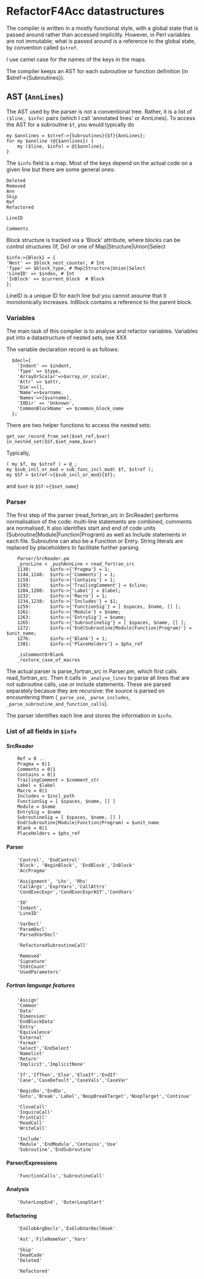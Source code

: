 
# RefactorF4Acc datastructures

The compiler is written in a mostly functional style, with a global state that is passed around rather than accessed implicitly. However, in Perl variables are not immutable; what is passed around is a reference to the global state, by convention called `$stref`.

I use camel case for the names of the keys in the maps. 

The compiler keeps an AST for each subroutine or function definition (in $stref->{Subroutines}).

## AST (`AnnLines`)

The AST used by the parser is not a conventional tree. Rather, it is a list of `($line, $info)` pairs (which I call 'annotated lines' or AnnLines). To access the AST for a subroutine `$f`, you would typically do

	my $annlines = $stref->{Subroutines}{$f}{AnnLines};
	for my $annline (@{$annlines}) {
		my ($line, $info) = @{$annline};
	}

The `$info` field is a map. Most of the keys depend on the actual code on a given line but there are some general ones:

    Deleted
    Removed
    Ann
    Skip
    Ref
    Refactored

    LineID

    Comments

Block structure is tracked via a 'Block' attribute, where blocks can be control structures (If, Do) or one of Map|Structure|Union|Select 

    $info->{Block} = { 
    'Nest' => $block_nest_counter, # Int
    'Type' => $block_type, # Map|Structure|Union|Select
    'LineID' => $index, # Int
    'InBlock' => $current_block  # Block
    };

LineID is a unique ID for each line but you cannot assume that it monotonically increases. InBlock contains a reference to the parent block.

### Variables

The main task of this compiler is to analyse and refactor variables. Variables put into a datastructure of nested sets, see XXX

The variable declaration record is as follows:

      $decl={
        'Indent' => $indent,
        'Type' => $type,
        'ArrayOrScalar'=>$array_or_scalar,
        'Attr' => $attr,
        'Dim'=>[],
        'Name'=>$varname,
        'Names'=>[$varname],
        'IODir' => 'Unknown',
        'CommonBlockName' => $common_block_name
      };		

There are two helper functions to access the nested sets:

    get_var_record_from_set($set_ref,$var)
    in_nested_set($Sf,$set_name,$var)

Typically,

	( my $f, my $stref ) = @_;
	my $sub_incl_or_mod = sub_func_incl_mod( $f, $stref );
	my $Sf = $stref->{$sub_incl_or_mod}{$f};

and `$set` is `$Sf->{$set_name}`

### Parser

The first step of the parser (read_fortran_src in SrcReader) performs normalisation of the code: multi-line statements are combined, comments are normalised. It also identifies start and end of code units (Subroutine|Module|Function|Program) as well as Include statements in each file. Subroutine can also be a Function or Entry.
String literals are replaced by placeholders to facilitate further parsing.

        Parser/SrcReader.pm
        _procLine < _pushAnnLine < read_fortran_src
        1138:		$info->{'Pragma'} = 1;		
        1144,1148:  $info->{'Comments'} = 1;
        1159:		$info->{'Contains'} = 1;       
        1193:       $info->{'TrailingComment'} = $cline; 
        1204,1208:  $info->{'Label'} = $label;
        1232:		$info->{'Macro'} = 1;	
        1234,1238:  $info->{'Includes'} = $1;
        1259:       $info->{'FunctionSig'} = [ $spaces, $name, [] ];
        1261:       $info->{'Module'} = $name;
        1263:       $info->{'EntrySig'} = $name;                
        1265:       $info->{'SubroutineSig'} = [ $spaces, $name, [] ];
        1272:		$info->{'End(Subroutine|Module|Function|Program)'} = $unit_name; 
        1276:       $info->{'Blank'} = 1;            
        1301:       $info->{'PlaceHolders'} = $phs_ref

        _isCommentOrBlank
        _restore_case_of_macros

The actual parser is parse_fortran_src in Parser.pm, which first calls read_fortran_src. 
Then it calls in `_analyse_lines` to parse all lines that are not subroutine calls, use or include statements. These are parsed separately becasue they are recursive: the source is parsed on encountering them (`_parse_use`, `_parse_includes`, `_parse_subroutine_and_function_calls`).

The parser identifies each line and stores the information in `$info`.

### List of all fields in `$info`


#### SrcReader

        Ref = 0 ..
        Pragma = 0|1	
        Comments = 0|1
        Contains = 0|1      
        TrailingComment = $comment_str
        Label = $label
        Macro = 0|1
        Includes = $incl_path
        FunctionSig = [ $spaces, $name, [] ]
        Module = $name
        EntrySig = $name                
        SubroutineSig = [ $spaces, $name, [] ]
        End(Subroutine|Module|Function|Program) = $unit_name 
        Blank = 0|1
        PlaceHolders = $phs_ref

#### Parser

        'Control', 'EndControl'
        'Block', 'BeginBlock', 'EndBlock','InBlock'
        'AccPragma'        
        
        'Assignment', 'Lhs', 'Rhs'
        'CallArgs','ExprVars','CallAttrs'       
        'CondExecExpr','CondExecExprAST','CondVars'
        
        'IO'        
        'Indent',        
        'LineID'
        
        'VarDecl'        
        'ParamDecl'
        'ParsedVarDecl'

        'RefactoredSubroutineCall'
        
        'Removed'
        'Signature'
        'StmtCount'        
        'UsedParameters'

##### Fortran language features

        'Assign'
        'Common'                
        'Data'
        'Dimension'        
        'EndBlockData'
        'Entry'
        'Equivalence'
        'External'
        'Format'
        'Select','EndSelect'
        'Namelist'
        'Return'
        'Implicit','ImplicitNone'
        
        'If','IfThen','Else','ElseIf','EndIf'
        'Case','CaseDefault','CaseVals','CaseVar'
        
        'BeginDo','EndDo',
        'Goto','Break','Label','NoopBreakTarget','NoopTarget','Continue'
        
        'CloseCall'        
        'InquireCall'         
        'PrintCall'
        'ReadCall'
        'WriteCall'        
        
        'Include'
        'Module','EndModule','Contains','Use'
        'Subroutine','EndSubroutine'

#### Parser/Expressions
        'FunctionCalls','SubroutineCall'
        
#### Analysis

        'OuterLoopEnd', 'OuterLoopStart'

#### Refactoring

        'ExGlobArgDecls','ExGlobVarDeclHook'
        
        'Ast','FileNameVar','Vars'
        
        'Skip'        
        'DeadCode'
        'Deleted'
        
        'Refactored'
        



```

```
